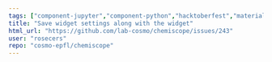 ```yaml
---
tags: ["component-jupyter","component-python","hacktoberfest","materials-science","molecule","visualization","web"]
title: "Save widget settings along with the widget"
html_url: "https://github.com/lab-cosmo/chemiscope/issues/243"
user: "rosecers"
repo: "cosmo-epfl/chemiscope"
---
```


